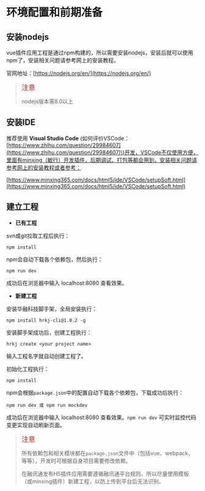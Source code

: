 # 环境配置和前期准备

## 安装nodejs

vue插件应用工程是通过npm构建的，所以需要安装nodejs，安装后就可以使用npm了，安装相关问题请参考网上的安装教程。

官网地址：[https://nodejs.org/en/](https://nodejs.org/en/)

> <font size=4 color=brown>注意</font>
>
> nodejs版本需8.0以上


## 安装IDE

推荐使用 **Visual Studio Code** \(如何评价VSCode：[https://www.zhihu.com/question/29984607](https://www.zhihu.com/question/29984607)\)开发，VSCode不仅使用方便，里面有minxing（敏行）开发插件，后期调试、打包等都会用到，安装相关问题请参考网上的安装教程或者参考：

[https://www.minxing365.com/docs/html5/ide/VSCode/setupSoft.html](https://www.minxing365.com/docs/html5/ide/VSCode/setupSoft.html)

## 建立工程

* **已有工程**

svn或git拉取工程后执行：

```
npm install
```

npm会自动下载各个依赖包，然后执行：

```
npm run dev
```

成功后在浏览器中输入 localhost:8080 查看效果。

* **新建工程**

安装华融科技脚手架，全局安装执行：

```
npm install hrkj-cli@1.0.2 -g
```

安装脚手架成功后，创建工程执行：

```
hrkj create <your project name>
```

输入工程名字就自动创建工程了。

初始化工程执行：

```
npm install
```

npm会根据`package.json`中的配置自动下载各个依赖包，下载成功后执行：

```
npm run dev 或 npm run mockdev
```

成功后在浏览器中输入 localhost:8080 查看效果。`npm run dev` 可实时监控代码变更实现自动刷新页面。

> <font size=4 color=brown>注意</font>
>
> 所有依赖包和相关模块都在`package.json`文件中（包括vue、webpack、等等），开发时可根据自身项目需要修改依赖。
>
> 在融讯通发布H5插件应用需要遵循融讯通平台规则，所以尽量使用模板（或minxing插件）新建工程，以防上传到平台后无法识别。
